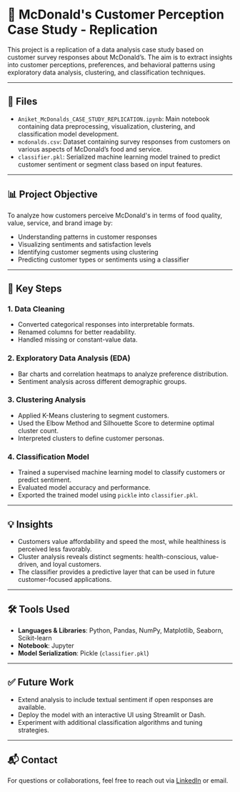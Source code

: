 # 🍔 McDonald's Customer Perception Case Study - Replication

This project is a replication of a data analysis case study based on customer survey responses about McDonald’s. The aim is to extract insights into customer perceptions, preferences, and behavioral patterns using exploratory data analysis, clustering, and classification techniques.

---

## 📂 Files

- `Aniket_McDonalds_CASE_STUDY_REPLICATION.ipynb`: Main notebook containing data preprocessing, visualization, clustering, and classification model development.
- `mcdonalds.csv`: Dataset containing survey responses from customers on various aspects of McDonald’s food and service.
- `classifier.pkl`: Serialized machine learning model trained to predict customer sentiment or segment class based on input features.

---

## 📊 Project Objective

To analyze how customers perceive McDonald's in terms of food quality, value, service, and brand image by:

- Understanding patterns in customer responses  
- Visualizing sentiments and satisfaction levels  
- Identifying customer segments using clustering  
- Predicting customer types or sentiments using a classifier  

---

## 🧹 Key Steps

### 1. Data Cleaning
- Converted categorical responses into interpretable formats.
- Renamed columns for better readability.
- Handled missing or constant-value data.

### 2. Exploratory Data Analysis (EDA)
- Bar charts and correlation heatmaps to analyze preference distribution.
- Sentiment analysis across different demographic groups.

### 3. Clustering Analysis
- Applied K-Means clustering to segment customers.
- Used the Elbow Method and Silhouette Score to determine optimal cluster count.
- Interpreted clusters to define customer personas.

### 4. Classification Model
- Trained a supervised machine learning model to classify customers or predict sentiment.
- Evaluated model accuracy and performance.
- Exported the trained model using `pickle` into `classifier.pkl`.

---

## 💡 Insights

- Customers value affordability and speed the most, while healthiness is perceived less favorably.
- Cluster analysis reveals distinct segments: health-conscious, value-driven, and loyal customers.
- The classifier provides a predictive layer that can be used in future customer-focused applications.

---

## 🛠 Tools Used

- **Languages & Libraries**: Python, Pandas, NumPy, Matplotlib, Seaborn, Scikit-learn  
- **Notebook**: Jupyter  
- **Model Serialization**: Pickle (`classifier.pkl`)  

---

## ✅ Future Work

- Extend analysis to include textual sentiment if open responses are available.
- Deploy the model with an interactive UI using Streamlit or Dash.
- Experiment with additional classification algorithms and tuning strategies.

---

## 📬 Contact

For questions or collaborations, feel free to reach out via [LinkedIn](https://www.linkedin.com/in/aniket-gupta-90b49725a/) or email.
